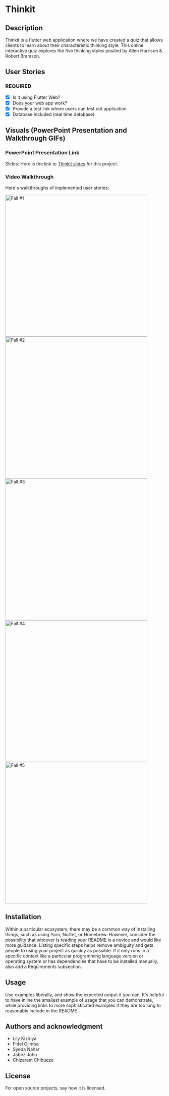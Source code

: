 # Thinkit

## Description
Thinkit is a flutter web application where we have created a quiz that allows clients to learn about their characteristic thinking style. This online interactive quiz explores the five thinking styles posited by Allen Harrison & Robert Bramson.

## User Stories

### REQUIRED
- [x] Is it using Flutter Web?
- [x] Does your web app work?
- [x] Provide a test link where users can test out application
- [x] Database included (real time database).

## Visuals (PowerPoint Presentation and Walkthrough GIFs)

### PowerPoint Presentation Link
Slides: Here is the link to [Thinkit slides](https://docs.google.com/presentation/d/1FOYe41bbv-OoETZCMxaBvHC4MsWkCIx4Pc82Pn-mPOI/edit?usp=sharing) for this project.

### Video Walkthrough

Here's walkthroughs of implemented user stories:

<p float="left">
 <img src='https://i.imgur.com/hvHdmAo.gif' width=450 alt='Fall #1' />
 <img src='https://i.imgur.com/1ScmXR7.gif' width=450 alt='Fall #2' />
 <img src='https://i.imgur.com/o25CYth.gif' width=450 alt='Fall #3' />
 <img src='https://i.imgur.com/5YiCcSK.gif' width=450 alt='Fall #4' />
 <img src='https://i.imgur.com/ZNmY4uM.gif' width=450 alt='Fall #5' />
</p>

## Installation
Within a particular ecosystem, there may be a common way of installing things, such as using Yarn, NuGet, or Homebrew. However, consider the possibility that whoever is reading your README is a novice and would like more guidance. Listing specific steps helps remove ambiguity and gets people to using your project as quickly as possible. If it only runs in a specific context like a particular programming language version or operating system or has dependencies that have to be installed manually, also add a Requirements subsection.

## Usage
Use examples liberally, and show the expected output if you can. It's helpful to have inline the smallest example of usage that you can demonstrate, while providing links to more sophisticated examples if they are too long to reasonably include in the README.

## Authors and acknowledgment
- Lily Kiziriya
- Fidel Ojimba
- Syeda Nahar
- Jabez John
- Chizaram Chibueze

## License
For open source projects, say how it is licensed.

